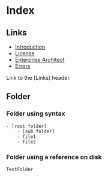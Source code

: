 ﻿# Index

## Links
- [Introduction](Introduction.md)
- [License](License.md)
- [Enterprise Architect](EnterpriseArchitect.md)
- [Errors](Errors.md)

Link to the [Links] header.

## Folder
### Folder using syntax
```folder
- [root folder]
	- [sub folder]
	- file1
	- file2
```
### Folder using a reference on disk
```folder-from-disk
TestFolder
```